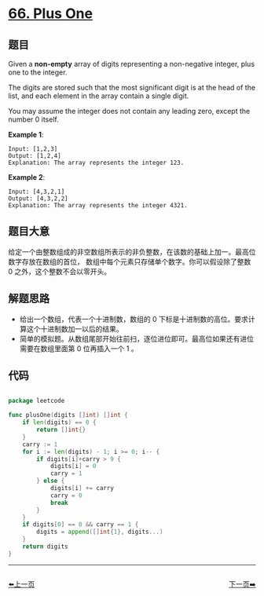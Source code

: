 # [66. Plus One](https://leetcode.com/problems/plus-one/)


## 题目

Given a **non-empty** array of digits representing a non-negative integer, plus one to the integer.

The digits are stored such that the most significant digit is at the head of the list, and each element in the array contain a single digit.

You may assume the integer does not contain any leading zero, except the number 0 itself.

**Example 1**:

    Input: [1,2,3]
    Output: [1,2,4]
    Explanation: The array represents the integer 123.

**Example 2**:

    Input: [4,3,2,1]
    Output: [4,3,2,2]
    Explanation: The array represents the integer 4321.


## 题目大意


给定一个由整数组成的非空数组所表示的非负整数，在该数的基础上加一。最高位数字存放在数组的首位， 数组中每个元素只存储单个数字。你可以假设除了整数 0 之外，这个整数不会以零开头。



## 解题思路

- 给出一个数组，代表一个十进制数，数组的 0 下标是十进制数的高位。要求计算这个十进制数加一以后的结果。
- 简单的模拟题。从数组尾部开始往前扫，逐位进位即可。最高位如果还有进位需要在数组里面第 0 位再插入一个 1 。

## 代码

```go

package leetcode

func plusOne(digits []int) []int {
	if len(digits) == 0 {
		return []int{}
	}
	carry := 1
	for i := len(digits) - 1; i >= 0; i-- {
		if digits[i]+carry > 9 {
			digits[i] = 0
			carry = 1
		} else {
			digits[i] += carry
			carry = 0
			break
		}
	}
	if digits[0] == 0 && carry == 1 {
		digits = append([]int{1}, digits...)
	}
	return digits
}


```


----------------------------------------------
<div style="display: flex;justify-content: space-between;align-items: center;">
<p><a href="https://books.halfrost.com/leetcode/ChapterFour/0001~0099/0064.Minimum-Path-Sum/">⬅️上一页</a></p>
<p><a href="https://books.halfrost.com/leetcode/ChapterFour/0001~0099/0067.Add-Binary/">下一页➡️</a></p>
</div>
